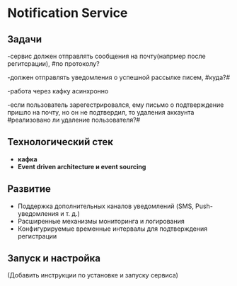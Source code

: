 # Notification Service

## Задачи
-сервис должен отправлять сообщения на почту(напрмер после регитсрации), #по протоколу?

-должен отправлять уведомления о успешной рассылке писем, #куда?#

-работа через кафку асинхронно 

-если пользователь зарегестрировался, ему письмо о подтверждение пришло на почту, но он не подтвердил, то удаления аккаунта #реализовано ли удаление пользователя?#

## Технологический стек

- **кафка**
- **Event driven architecture и event sourcing**

## Развитие

- Поддержка дополнительных каналов уведомлений (SMS, Push-уведомления и т. д.)
- Расширенные механизмы мониторинга и логирования
- Конфигурируемые временные интервалы для подтверждения регистрации

## Запуск и настройка

(Добавить инструкции по установке и запуску сервиса)

